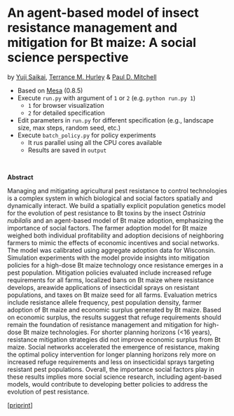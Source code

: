 # An agent-based model of insect resistance management and mitigation for Bt maize: A social science perspective
by [Yuji Saikai](https://yujisaikai.com), [Terrance M. Hurley](https://www.apec.umn.edu/people/terrance-hurley) & [Paul D. Mitchell](https://aae.wisc.edu/faculty/pdmitchell/)

- Based on [Mesa](https://github.com/projectmesa/mesa) (0.8.5)
- Execute ``run.py`` with argument of ``1`` or ``2`` (e.g. ``python run.py 1``)
  - ``1`` for browser visualization
  - ``2`` for detailed specification
- Edit parameters in ``run.py`` for different specification (e.g., landscape size, max steps, random seed, etc.)
- Execute ``batch_policy.py`` for policy experiments
  - It rus parallel using all the CPU cores available
  - Results are saved in ``output``

&nbsp;

**Abstract**

Managing and mitigating agricultural pest resistance to control technologies is a complex system in which biological and social factors spatially and dynamically interact. We build a spatially explicit population genetics model for the evolution of pest resistance to Bt toxins by the insect *Ostrinia nubilalis* and an agent-based model of Bt maize adoption, emphasizing the importance of social factors. The farmer adoption model for Bt maize weighed both individual profitability and adoption decisions of neighboring farmers to mimic the effects of economic incentives and social networks. The model was calibrated using aggregate adoption data for Wisconsin. Simulation experiments with the model provide insights into mitigation policies for a high-dose Bt maize technology once resistance emerges in a pest population. Mitigation policies evaluated include increased refuge requirements for all farms, localized bans on Bt maize where resistance develops, areawide applications of insecticidal sprays on resistant populations, and taxes on Bt maize seed for all farms. Evaluation metrics include resistance allele frequency, pest population density, farmer adoption of Bt maize and economic surplus generated by Bt maize. Based on economic surplus, the results suggest that refuge requirements should remain the foundation of resistance management and mitigation for high-dose Bt maize technologies. For shorter planning horizons (<16 years), resistance mitigation strategies did not improve economic surplus from Bt maize. Social networks accelerated the emergence of resistance, making the optimal policy intervention for longer planning horizons rely more on increased refuge requirements and less on insecticidal sprays targeting resistant pest populations. Overall, the importance social factors play in these results implies more social science research, including agent-based models, would contribute to developing better policies to address the evolution of pest resistance.

[[priprint](btabm.pdf)]
